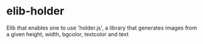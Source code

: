 elib-holder
===========

Elib that enables one to use 'holder.js', a library that generates images from a given height, width, bgcolor, textcolor and text
